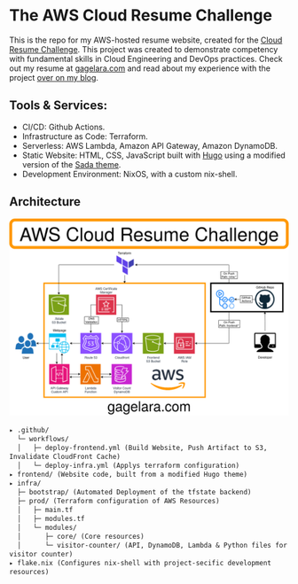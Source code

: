 # The AWS Cloud Resume Challenge

This is the repo for my AWS-hosted resume website, created for the [Cloud Resume Challenge](https://cloudresumechallenge.dev/). This project was created to demonstrate competency with fundamental skills in Cloud Engineering and DevOps practices. Check out my resume at [gagelara.com](https://gagelara.com) and read about my experience with the project [over on my blog](https://blog.gagelara.com/post/the-cloud-resume-challenge/).

## Tools & Services:
- CI/CD: Github Actions.
- Infrastructure as Code: Terraform.
- Serverless: AWS Lambda, Amazon API Gateway, Amazon DynamoDB.
- Static Website: HTML, CSS, JavaScript built with [Hugo](https://gohugo.io/) using a modified version of the [Sada theme](https://github.com/darshanbaral/sada).
- Development Environment: NixOS, with a custom nix-shell.

## Architecture
![Architecture Diagram](diagram.png)


```
▸ .github/ 
  └─ workflows/
  │   ├─ deploy-frontend.yml (Build Website, Push Artifact to S3, Invalidate CloudFront Cache)
  │   └─ deploy-infra.yml (Applys terraform configuration)
▸ frontend/ (Website code, built from a modified Hugo theme)
▸ infra/ 
  ├─ bootstrap/ (Automated Deployment of the tfstate backend)
  ├─ prod/ (Terraform configuration of AWS Resources)
  │   ├─ main.tf 
  │   ├─ modules.tf  
  │   └─ modules/
  │      ├─ core/ (Core resources)
  │      └─ visitor-counter/ (API, DynamoDB, Lambda & Python files for visitor counter)
▸ flake.nix (Configures nix-shell with project-secific development resources)
```

